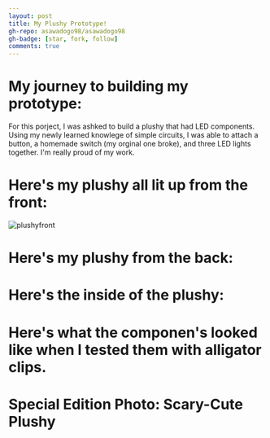 ```yaml
---
layout: post
title: My Plushy Prototype!
gh-repo: asawadogo98/asawadogo98
gh-badge: [star, fork, follow]
comments: true
---
```

# My journey to building my prototype: 
 For this porject, I was ashked to build a plushy that had LED components. Using my newly learned knowlege of simple circuits, I was able to attach a button,  a homemade switch (my orginal one broke), and three LED lights together. I'm really proud of my work. 
# Here's my plushy all lit up from the front: 
![plushyfront](https://asawadogo98.github.io/assets/img/IMG-2999.PNG)
# Here's my plushy from the back:
# Here's the inside of the plushy:
# Here's what the componen's looked like when I tested them with  alligator clips.
# Special Edition Photo: Scary-Cute Plushy
